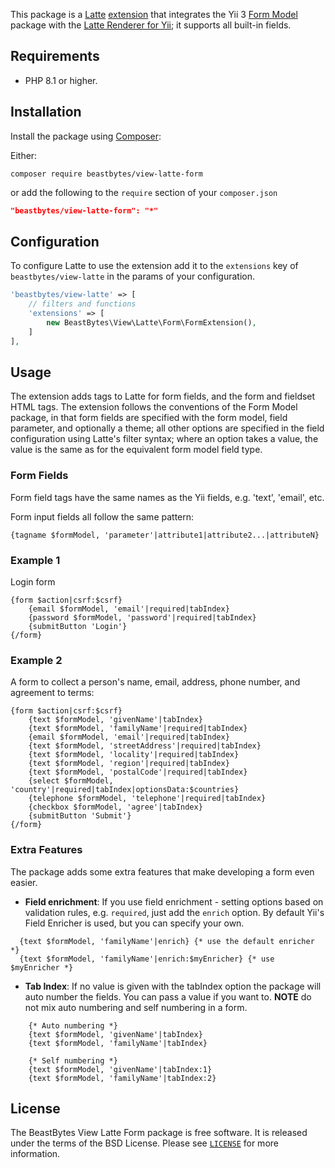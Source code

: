 This package is a [Latte](https://latte.nette.org/) [extension](https://latte.nette.org/en/creating-extension) 
that integrates the Yii 3 [Form Model](https://github.com/yiisoft/form-model) package with the 
[Latte Renderer for Yii](https://github.com/beastbytes/view-latte); it supports all built-in fields.


## Requirements
- PHP 8.1 or higher.

## Installation
Install the package using [Composer](https://getcomposer.org):

Either:
```shell
composer require beastbytes/view-latte-form
```
or add the following to the `require` section of your `composer.json`
```json
"beastbytes/view-latte-form": "*"
```

## Configuration
To configure Latte to use the extension add it to the `extensions` key of `beastbytes/view-latte` in the params
of your configuration.

```php
'beastbytes/view-latte' => [
    // filters and functions
    'extensions' => [
        new BeastBytes\View\Latte\Form\FormExtension(),
    ]
],
```

## Usage
The extension adds tags to Latte for form fields, and the form and fieldset HTML tags. The extension follows the
conventions of the Form Model package, in that form fields are specified with the form model, field parameter,
and optionally a theme; all other options are specified in the field configuration using Latte's filter syntax;
where an option takes a value, the value is the same as for the equivalent form model field type. 

### Form Fields
Form field tags have the same names as the Yii fields, e.g. 'text', 'email', etc.

Form input fields all follow the same pattern:
```latte
{tagname $formModel, 'parameter'|attribute1|attribute2...|attributeN}
```

### Example 1
Login form
```latte
{form $action|csrf:$csrf}
    {email $formModel, 'email'|required|tabIndex}
    {password $formModel, 'password'|required|tabIndex}
    {submitButton 'Login'}
{/form}
```

### Example 2
A form to collect a person's name, email, address, phone number, and agreement to terms:
```latte
{form $action|csrf:$csrf}
    {text $formModel, 'givenName'|tabIndex}
    {text $formModel, 'familyName'|required|tabIndex}
    {email $formModel, 'email'|required|tabIndex}
    {text $formModel, 'streetAddress'|required|tabIndex}
    {text $formModel, 'locality'|required|tabIndex}
    {text $formModel, 'region'|required|tabIndex}
    {text $formModel, 'postalCode'|required|tabIndex}
    {select $formModel, 'country'|required|tabIndex|optionsData:$countries}
    {telephone $formModel, 'telephone'|required|tabIndex}
    {checkbox $formModel, 'agree'|tabIndex}
    {submitButton 'Submit'}
{/form}
```

### Extra Features
The package adds some extra features that make developing a form even easier.

* **Field enrichment**: If you use field enrichment - setting options based on validation rules, e.g. `required`, just add
the `enrich` option. By default Yii's Field Enricher is used, but you can specify your own.
```latte
  {text $formModel, 'familyName'|enrich} {* use the default enricher *}
  {text $formModel, 'familyName'|enrich:$myEnricher} {* use $myEnricher *}
```
* **Tab Index**: If no value is given with the tabIndex option the package will auto number the fields.
You can pass a value if you want to. **NOTE** do not mix auto numbering and self numbering in a form.
```latte
    {* Auto numbering *}
    {text $formModel, 'givenName'|tabIndex}
    {text $formModel, 'familyName'|tabIndex}
```
```latte
    {* Self numbering *}
    {text $formModel, 'givenName'|tabIndex:1}
    {text $formModel, 'familyName'|tabIndex:2}
```

## License
The BeastBytes View Latte Form package is free software. It is released under the terms of the BSD License.
Please see [`LICENSE`](./LICENSE.md) for more information.